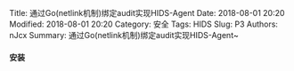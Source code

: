 Title: 通过Go(netlink机制)绑定audit实现HIDS-Agent
Date: 2018-08-01 20:20
Modified: 2018-08-01 20:20
Category: 安全
Tags: HIDS
Slug: P3 
Authors: nJcx
Summary: 通过Go(netlink机制)绑定audit实现HIDS-Agent~

#### 安装


